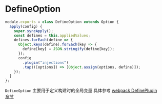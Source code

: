 # DefineOption

```js
module.exports = class DefineOption extends Option {
  apply(config) {
    super.syncApply();
    const defines = this.appliedValues;
    defines.forEach(define => {
      Object.keys(define).forEach(key => {
        define[key] = JSON.stringify(define[key]);
      });
      config
        .plugin("injections")
        .tap(([options]) => [Object.assign(options, define)]);
    });
  }
};
```

`DefineOption` 主要用于定义构建时的全局变量 具体参考 [webpack DefinePlugin 章节](https://webpack.docschina.org/plugins/define-plugin/#src/components/Sidebar/Sidebar.jsx)
